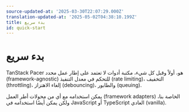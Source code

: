 ```yaml
---
source-updated-at: '2025-03-30T22:07:29.000Z'
translation-updated-at: '2025-05-02T04:38:10.199Z'
title: بدء سريع
id: quick-start
---
```

# بدء سريع  

TanStack Pacer هو، أولاً وقبل كل شيء، مكتبة أدوات لا تعتمد على إطار عمل محدد (framework-agnostic) للتحكم في معدل التنفيذ (rate limiting)، التخفيف (throttling)، إلغاء الاهتزاز (debouncing)، والطابور (queuing).  

يمكن استخدامه مع أي من محولات أطر العمل (framework adapters) الخاصة بنا، ولكن يمكن أيضًا استخدامه في JavaScript أو TypeScript العادي (vanilla).
